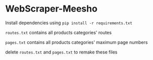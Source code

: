 # WebScraper-Meesho

Install dependencies using ```pip install -r requirements.txt```

```routes.txt``` contains all products categories' routes

```pages.txt``` contains all products categories' maximum page numbers 

delete ```routes.txt``` and ```pages.txt``` to remake these files